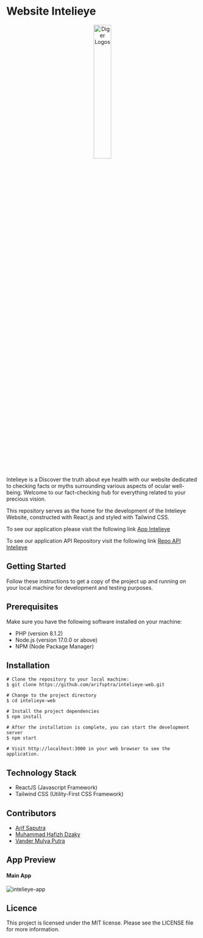 # Website Intelieye 

<p align="center">
  <img src="https://i.postimg.cc/ht8PCZys/logo-intelieye.png" alt="Diger Logos" width="30%">
</p>

Intelieye is a Discover the truth about eye health with our website dedicated to checking facts or myths surrounding various aspects of ocular well-being. Welcome to our fact-checking hub for everything related to your precious vision. 

This repository serves as the home for the development of the Intelieye Website, constructed with React.js and styled with Tailwind CSS.

To see our application please visit the following link [App Intelieye](https://intelieye.my.id/)

To see our application API Repository visit the following link [Repo API Intelieye](https://github.com/arifsptra/intelieye-api)

## Getting Started

Follow these instructions to get a copy of the project up and running on your local machine for development and testing purposes.

## Prerequisites

Make sure you have the following software installed on your machine:
- PHP (version 8.1.2)
- Node.js (version 17.0.0 or above)
- NPM (Node Package Manager)

## Installation

```
# Clone the repository to your local machine:
$ git clone https://github.com/arifsptra/intelieye-web.git

# Change to the project directory
$ cd intelieye-web

# Install the project dependencies
$ npm install

# After the installation is complete, you can start the development server
$ npm start

# Visit http://localhost:3000 in your web browser to see the application.
```

## Technology Stack

- ReactJS (Javascript Framework)
- Tailwind CSS (Utility-First CSS Framework)

## Contributors

- [Arif Saputra](https://github.com/arifsptra)
- [Muhammad Hafizh Dzaky](https://github.com/haf-izh)
- [Vander Mulya Putra](https://github.com/vandermulya)

## App Preview

#### Main App
![intelieye-app](https://github.com/arifsptra/intelieye-web/assets/91882024/e61cd92f-1c58-455d-8818-c31250507594)

## Licence

This project is licensed under the MIT license. Please see the LICENSE file for more information.
